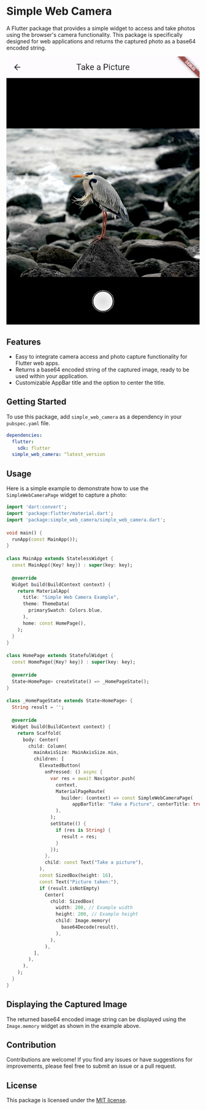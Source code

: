 # Simple Web Camera

A Flutter package that provides a simple widget to access and take photos using
the browser's camera functionality. This package is specifically designed for
web applications and returns the captured photo as a base64 encoded string.

![](readme/screenshot.png)

## Features

- Easy to integrate camera access and photo capture functionality for Flutter
  web apps.
- Returns a base64 encoded string of the captured image, ready to be used within
  your application.
- Customizable AppBar title and the option to center the title.

## Getting Started

To use this package, add `simple_web_camera` as a dependency in your
`pubspec.yaml` file.

```yaml
dependencies:
  flutter:
    sdk: flutter
  simple_web_camera: ^latest_version
```

## Usage

Here is a simple example to demonstrate how to use the `SimpleWebCameraPage`
widget to capture a photo:

```dart
import 'dart:convert';
import 'package:flutter/material.dart';
import 'package:simple_web_camera/simple_web_camera.dart';

void main() {
  runApp(const MainApp());
}

class MainApp extends StatelessWidget {
  const MainApp({Key? key}) : super(key: key);

  @override
  Widget build(BuildContext context) {
    return MaterialApp(
      title: "Simple Web Camera Example",
      theme: ThemeData(
        primarySwatch: Colors.blue,
      ),
      home: const HomePage(),
    );
  }
}

class HomePage extends StatefulWidget {
  const HomePage({Key? key}) : super(key: key);

  @override
  State<HomePage> createState() => _HomePageState();
}

class _HomePageState extends State<HomePage> {
  String result = '';

  @override
  Widget build(BuildContext context) {
    return Scaffold(
      body: Center(
        child: Column(
          mainAxisSize: MainAxisSize.min,
          children: [
            ElevatedButton(
              onPressed: () async {
                var res = await Navigator.push(
                  context,
                  MaterialPageRoute(
                    builder: (context) => const SimpleWebCameraPage(
                        appBarTitle: "Take a Picture", centerTitle: true),
                  ),
                );
                setState(() {
                  if (res is String) {
                    result = res;
                  }
                });
              },
              child: const Text("Take a picture"),
            ),
            const SizedBox(height: 16),
            const Text("Picture taken:"),
            if (result.isNotEmpty)
              Center(
                child: SizedBox(
                  width: 200, // Example width
                  height: 200, // Example height
                  child: Image.memory(
                    base64Decode(result),
                  ),
                ),
              ),
          ],
        ),
      ),
    );
  }
}
```

## Displaying the Captured Image

The returned base64 encoded image string can be displayed using the
`Image.memory` widget as shown in the example above.

## Contribution

Contributions are welcome! If you find any issues or have suggestions for
improvements, please feel free to submit an issue or a pull request.

## License

This package is licensed under the
[MIT license](https://opensource.org/licenses/MIT).
